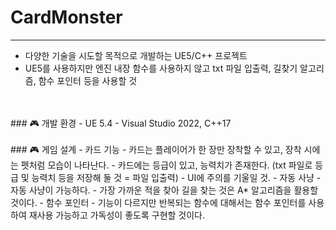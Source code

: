 # CardMonster
*****
- 다양한 기술을 시도할 목적으로 개발하는 UE5/C++ 프로젝트
- UE5를 사용하지만 엔진 내장 함수를 사용하지 않고 txt 파일 입출력, 길찾기 알고리즘, 함수 포인터 등을 사용할 것
</br>
</br>
### 🎮 개발 환경
- UE 5.4
- Visual Studio 2022, C++17
</br>
</br>
### 🎮 게임 설계
- 카드 기능
  - 카드는 플레이어가 한 장만 장착할 수 있고, 장착 시에는 펫처럼 모습이 나타난다.
  - 카드에는 등급이 있고, 능력치가 존재한다. (txt 파일로 등급 및 능력치 등을 저장해 둘 것 = 파일 입출력)
  - UI에 주의를 기울일 것.
- 자동 사냥
  - 자동 사냥이 가능하다.
  - 가장 가까운 적을 찾아 길을 찾는 것은 A* 알고리즘을 활용할 것이다.
- 함수 포인터
  - 기능이 다르지만 반복되는 함수에 대해서는 함수 포인터를 사용하여 재사용 가능하고 가독성이 좋도록 구현할 것이다.
 
